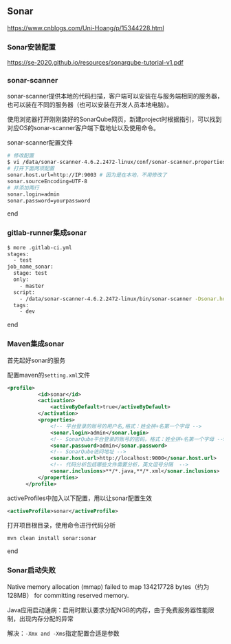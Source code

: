 ## Sonar

https://www.cnblogs.com/Uni-Hoang/p/15344228.html

### Sonar安装配置

https://se-2020.github.io/resources/sonarqube-tutorial-v1.pdf

### sonar-scanner

sonar-scanner提供本地的代码扫描，客户端可以安装在与服务端相同的服务器，也可以装在不同的服务器（也可以安装在开发人员本地电脑）。

使用浏览器打开刚刚装好的SonarQube网页，新建project时根据指引，可以找到对应OS的sonar-scanner客户端下载地址以及使用命令。

sonar-scanner配置文件

```bash
# 修改配置
$ vi /data/sonar-scanner-4.6.2.2472-linux/conf/sonar-scanner.properties
# 打开下面两项配置
sonar.host.url=http://IP:9003 # 因为是在本地，不用修改了
sonar.sourceEncoding=UTF-8
# 并添加两行
sonar.login=admin
sonar.password=yourpassword
```

end

### gitlab-runner集成sonar

```bash
$ more .gitlab-ci.yml
stages:
  - test
job_name_sonar:
  stage: test
  only:
    - master
  script:
    - /data/sonar-scanner-4.6.2.2472-linux/bin/sonar-scanner -Dsonar.host.url="http://***.***.***.***:9003" -Dsonar.login=admin -Dsonar.projectKey=TEST_PROJECT2 -Dsonar.sources=.
  tags:
    - dev
```

end

### Maven集成sonar

首先起好sonar的服务

配置maven的`setting.xml`文件

```xml
<profile>
		  <id>sonar</id>
		  <activation>
			  <activeByDefault>true</activeByDefault>
		  </activation>
		  <properties>
			  <!-- 平台登录的账号的用户名,格式：姓全拼+名第一个字母 -->
			  <sonar.login>admin</sonar.login>
			  <!-- SonarQube平台登录的账号的密码，格式：姓全拼+名第一个字母 -->
			  <sonar.password>admin</sonar.password>
			  <!-- SonarQube访问地址 -->
			  <sonar.host.url>http://localhost:9000</sonar.host.url>
			  <!-- 代码分析包括哪些文件需要分析，英文逗号分隔  -->
			  <sonar.inclusions>**/*.java,**/*.xml</sonar.inclusions>
		  </properties>
	  </profile>

```

activeProfiles中加入以下配置，用以让sonar配置生效

```xml
<activeProfile>sonar</activeProfile>
```

打开项目根目录，使用命令进行代码分析

```bash
mvn clean install sonar:sonar
```

end

### Sonar启动失败

Native memory allocation (mmap) failed to map 134217728 bytes（约为128MB） for committing reserved memory.

Java应用启动通病：启用时默认要求分配NGB的内存，由于免费服务器性能限制，出现内存分配的异常

解决：`-Xmx and -Xms`指定配置合适是参数

